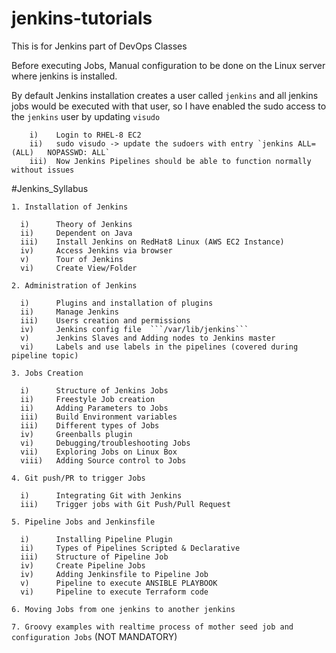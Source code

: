 # jenkins-tutorials
This is for Jenkins part of DevOps Classes

Before executing Jobs, Manual configuration to be done on the Linux server where jenkins is installed.

By default Jenkins installation creates a user called `jenkins` and all jenkins jobs would be executed with that user, so I have enabled the sudo access to the `jenkins` user by updating `visudo`

        i)    Login to RHEL-8 EC2
        ii)   sudo visudo -> update the sudoers with entry `jenkins	ALL=(ALL) 	NOPASSWD: ALL`
        iii)  Now Jenkins Pipelines should be able to function normally without issues


#Jenkins_Syllabus

`1. Installation of Jenkins`

      i)      Theory of Jenkins
      ii)     Dependent on Java
      iii)    Install Jenkins on RedHat8 Linux (AWS EC2 Instance)
      iv)     Access Jenkins via browser
      v)      Tour of Jenkins
      vi)     Create View/Folder

`2. Administration of Jenkins`

      i)      Plugins and installation of plugins
      ii)     Manage Jenkins
      iii)    Users creation and permissions
      iv)     Jenkins config file  ```/var/lib/jenkins```
      v)      Jenkins Slaves and Adding nodes to Jenkins master
      vi)     Labels and use labels in the pipelines (covered during pipeline topic)

`3. Jobs Creation`

      i)      Structure of Jenkins Jobs
      ii)     Freestyle Job creation
      ii)     Adding Parameters to Jobs
      iii)    Build Environment variables
      iii)    Different types of Jobs
      iv)     Greenballs plugin
      vi)     Debugging/troubleshooting Jobs
      vii)    Exploring Jobs on Linux Box
      viii)   Adding Source control to Jobs

`4. Git push/PR to trigger Jobs`

      i)      Integrating Git with Jenkins
      iii)    Trigger jobs with Git Push/Pull Request    

`5. Pipeline Jobs and Jenkinsfile`

      i)      Installing Pipeline Plugin
      ii)     Types of Pipelines Scripted & Declarative
      iii)    Structure of Pipeline Job
      iv)     Create Pipeline Jobs
      iv)     Adding Jenkinsfile to Pipeline Job
      v)      Pipeline to execute ANSIBLE PLAYBOOK
      vi)     Pipeline to execute Terraform code

`6. Moving Jobs from one jenkins to another jenkins`

`7. Groovy examples with realtime process of mother seed job and configuration Jobs` (NOT MANDATORY)
